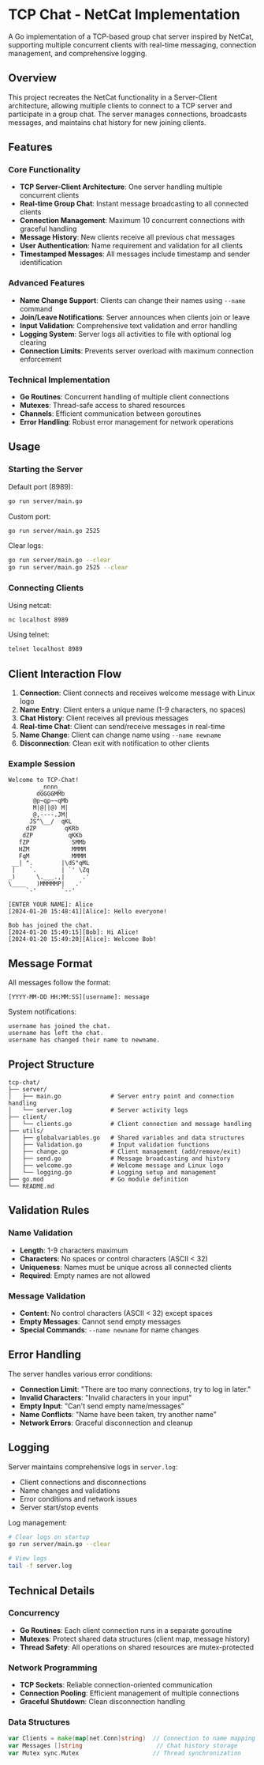 # TCP Chat - NetCat Implementation

A Go implementation of a TCP-based group chat server inspired by NetCat, supporting multiple concurrent clients with real-time messaging, connection management, and comprehensive logging.

## Overview

This project recreates the NetCat functionality in a Server-Client architecture, allowing multiple clients to connect to a TCP server and participate in a group chat. The server manages connections, broadcasts messages, and maintains chat history for new joining clients.

## Features

### Core Functionality
- **TCP Server-Client Architecture**: One server handling multiple concurrent clients
- **Real-time Group Chat**: Instant message broadcasting to all connected clients
- **Connection Management**: Maximum 10 concurrent connections with graceful handling
- **Message History**: New clients receive all previous chat messages
- **User Authentication**: Name requirement and validation for all clients
- **Timestamped Messages**: All messages include timestamp and sender identification

### Advanced Features
- **Name Change Support**: Clients can change their names using `--name` command
- **Join/Leave Notifications**: Server announces when clients join or leave
- **Input Validation**: Comprehensive text validation and error handling
- **Logging System**: Server logs all activities to file with optional log clearing
- **Connection Limits**: Prevents server overload with maximum connection enforcement

### Technical Implementation
- **Go Routines**: Concurrent handling of multiple client connections
- **Mutexes**: Thread-safe access to shared resources
- **Channels**: Efficient communication between goroutines
- **Error Handling**: Robust error management for network operations

## Usage

### Starting the Server

Default port (8989):
```bash
go run server/main.go
```

Custom port:
```bash
go run server/main.go 2525
```

Clear logs:
```bash
go run server/main.go --clear
go run server/main.go 2525 --clear
```

### Connecting Clients

Using netcat:
```bash
nc localhost 8989
```

Using telnet:
```bash
telnet localhost 8989
```

## Client Interaction Flow

1. **Connection**: Client connects and receives welcome message with Linux logo
2. **Name Entry**: Client enters a unique name (1-9 characters, no spaces)
3. **Chat History**: Client receives all previous messages
4. **Real-time Chat**: Client can send/receive messages in real-time
5. **Name Change**: Client can change name using `--name newname`
6. **Disconnection**: Clean exit with notification to other clients

### Example Session

```
Welcome to TCP-Chat!
         _nnnn_
        dGGGGMMb
       @p~qp~~qMb
       M|@||@) M|
       @,----.JM|
      JS^\__/  qKL
     dZP        qKRb
    dZP          qKKb
   fZP            SMMb
   HZM            MMMM
   FqM            MMMM
 __| ".        |\dS"qML
 |    `.       | `' \Zq
_)      \.___.,|     .'
\____   )MMMMMP|   .'
     `-'       `--'

[ENTER YOUR NAME]: Alice
[2024-01-20 15:48:41][Alice]: Hello everyone!

Bob has joined the chat.
[2024-01-20 15:49:15][Bob]: Hi Alice!
[2024-01-20 15:49:20][Alice]: Welcome Bob!
```

## Message Format

All messages follow the format:
```
[YYYY-MM-DD HH:MM:SS][username]: message
```

System notifications:
```
username has joined the chat.
username has left the chat.
username has changed their name to newname.
```

## Project Structure

```
tcp-chat/
├── server/
│   ├── main.go              # Server entry point and connection handling
│   └── server.log           # Server activity logs
├── client/
│   └── clients.go           # Client connection and message handling
├── utils/
│   ├── globalvariables.go   # Shared variables and data structures
│   ├── Validation.go        # Input validation functions
│   ├── change.go            # Client management (add/remove/exit)
│   ├── send.go              # Message broadcasting and history
│   ├── welcome.go           # Welcome message and Linux logo
│   └── logging.go           # Logging setup and management
├── go.mod                   # Go module definition
└── README.md
```

## Validation Rules

### Name Validation
- **Length**: 1-9 characters maximum
- **Characters**: No spaces or control characters (ASCII < 32)
- **Uniqueness**: Names must be unique across all connected clients
- **Required**: Empty names are not allowed

### Message Validation
- **Content**: No control characters (ASCII < 32) except spaces
- **Empty Messages**: Cannot send empty messages
- **Special Commands**: `--name newname` for name changes

## Error Handling

The server handles various error conditions:
- **Connection Limit**: "There are too many connections, try to log in later."
- **Invalid Characters**: "Invalid characters in your input"
- **Empty Input**: "Can't send empty name/messages"
- **Name Conflicts**: "Name have been taken, try another name"
- **Network Errors**: Graceful disconnection and cleanup

## Logging

Server maintains comprehensive logs in `server.log`:
- Client connections and disconnections
- Name changes and validations
- Error conditions and network issues
- Server start/stop events

Log management:
```bash
# Clear logs on startup
go run server/main.go --clear

# View logs
tail -f server.log
```

## Technical Details

### Concurrency
- **Go Routines**: Each client connection runs in a separate goroutine
- **Mutexes**: Protect shared data structures (client map, message history)
- **Thread Safety**: All operations on shared resources are mutex-protected

### Network Programming
- **TCP Sockets**: Reliable connection-oriented communication
- **Connection Pooling**: Efficient management of multiple connections
- **Graceful Shutdown**: Clean disconnection handling

### Data Structures
```go
var Clients = make(map[net.Conn]string)  // Connection to name mapping
var Messages []string                     // Chat history storage
var Mutex sync.Mutex                     // Thread synchronization
```
